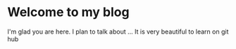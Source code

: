 # Welcome to my blog

I'm glad you are here. I plan to talk about ...
It is very beautiful to learn on git hub 
